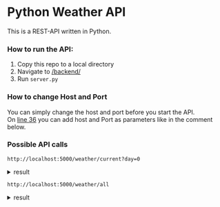 # Python Weather API
This is a REST-API written in Python. <br>

### How to run the API:
1. Copy this repo to a local directory
2. Navigate to [/backend/](https://github.com/NotScottt/Python-Weather-API/tree/main/backend)
3. Run ```server.py```

### How to change Host and Port
You can simply change the host and port before you start the API.<br>
On [line 36](https://github.com/NotScottt/Python-Weather-API/blob/c13c998a256b793509bf1240cdee45f997f6a538/backend/server.py#L36) you can add host and Port as parameters like in the comment below.

### Possible API calls
``` 
http://localhost:5000/weather/current?day=0
```
<details>
  <summary>result</summary>
  
  ``` js
    {
      "condition": "M\u00e4\u00dfig bew\u00f6lkt",
      "date": "12.02.2024",
      "day": "Heute",
      "temp": "9\u00b0C"
    }
  ```
</details>

``` 
http://localhost:5000/weather/all
```
<details>
  <summary>result</summary>
  
  ``` js
    [
  {
    "condition": "M\u00e4\u00dfig bew\u00f6lkt",
    "date": "12.02.2024",
    "day": "Heute",
    "temp": "9\u00b0C"
  },
  {
    "condition": "Leichter Regen",
    "date": "13.02.2024",
    "day": "Dienstag",
    "temp": "8\u00b0C"
  },
  {
    "condition": "Bedeckt",
    "date": "14.02.2024",
    "day": "Mittwoch",
    "temp": "9\u00b0C"
  },
  {
    "condition": "Leichter Regen",
    "date": "15.02.2024",
    "day": "Donnerstag",
    "temp": "12\u00b0C"
  },
  {
    "condition": "Leichter Regen",
    "date": "16.02.2024",
    "day": "Freitag",
    "temp": "12\u00b0C"
  },
  {
    "condition": "Leichter Regen",
    "date": "17.02.2024",
    "day": "Samstag",
    "temp": "12\u00b0C"
  },
  {
    "condition": "M\u00e4\u00dfig bew\u00f6lkt",
    "date": "18.02.2024",
    "day": "Sonntag",
    "temp": "11\u00b0C"
  },
  {
    "condition": "Leichter Regen",
    "date": "19.02.2024",
    "day": "Montag",
    "temp": "12\u00b0C"
  }
]
  ```
</details>
